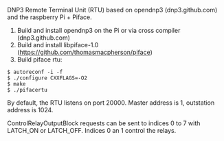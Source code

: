 DNP3 Remote Terminal Unit (RTU) based on opendnp3 (dnp3.github.com) and the raspberry Pi + Piface.

1. Build and install opendnp3 on the Pi or via cross compiler (dnp3.github.com)
2. Build and install libpiface-1.0 (https://github.com/thomasmacpherson/piface)
3. Build piface rtu:

```
$ autoreconf -i -f
$ ./configure CXXFLAGS=-O2
$ make
$ ./pifacertu
```

By default, the RTU listens on port 20000. Master address is 1, outstation address is 1024.

ControlRelayOutputBlock requests can be sent to indices 0 to 7 with LATCH_ON or LATCH_OFF. Indices 0 an 1 control the relays.
